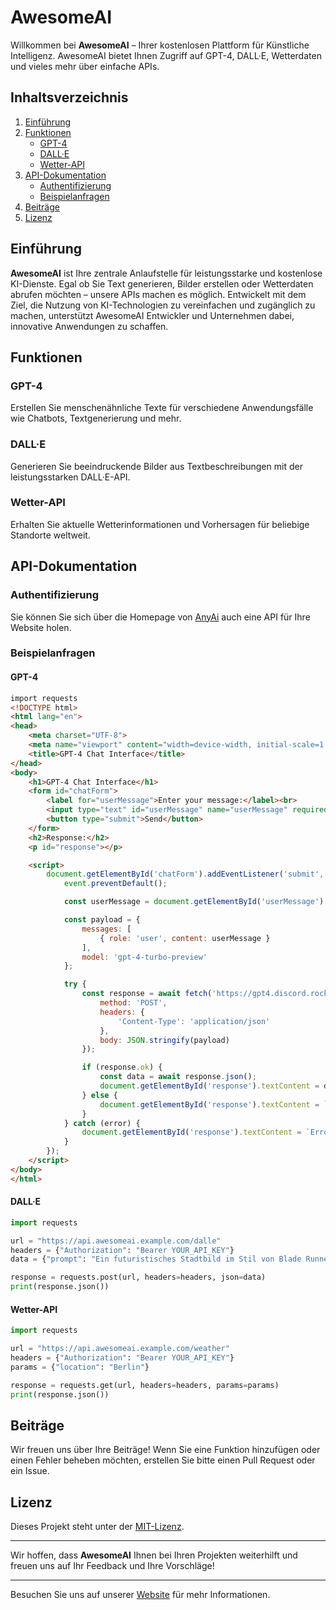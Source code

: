# AwesomeAI

Willkommen bei **AwesomeAI** – Ihrer kostenlosen Plattform für Künstliche Intelligenz. AwesomeAI bietet Ihnen Zugriff auf GPT-4, DALL·E, Wetterdaten und vieles mehr über einfache APIs.

## Inhaltsverzeichnis

1. [Einführung](#einführung)
2. [Funktionen](#funktionen)
    - [GPT-4](#gpt-4)
    - [DALL·E](#dall·e)
    - [Wetter-API](#wetter-api)
3. [API-Dokumentation](#api-dokumentation)
    - [Authentifizierung](#authentifizierung)
    - [Beispielanfragen](#beispielanfragen)
4. [Beiträge](#beiträge)
5. [Lizenz](#lizenz)

## Einführung

**AwesomeAI** ist Ihre zentrale Anlaufstelle für leistungsstarke und kostenlose KI-Dienste. Egal ob Sie Text generieren, Bilder erstellen oder Wetterdaten abrufen möchten – unsere APIs machen es möglich. Entwickelt mit dem Ziel, die Nutzung von KI-Technologien zu vereinfachen und zugänglich zu machen, unterstützt AwesomeAI Entwickler und Unternehmen dabei, innovative Anwendungen zu schaffen.

## Funktionen

### GPT-4
Erstellen Sie menschenähnliche Texte für verschiedene Anwendungsfälle wie Chatbots, Textgenerierung und mehr.

### DALL·E
Generieren Sie beeindruckende Bilder aus Textbeschreibungen mit der leistungsstarken DALL·E-API.

### Wetter-API
Erhalten Sie aktuelle Wetterinformationen und Vorhersagen für beliebige Standorte weltweit.

## API-Dokumentation

### Authentifizierung
Sie können Sie sich über die Homepage von [AnyAi](https://gpt4.discord.rocks) auch eine API für Ihre Website holen.

### Beispielanfragen

#### GPT-4
```html
import requests
<!DOCTYPE html>
<html lang="en">
<head>
    <meta charset="UTF-8">
    <meta name="viewport" content="width=device-width, initial-scale=1.0">
    <title>GPT-4 Chat Interface</title>
</head>
<body>
    <h1>GPT-4 Chat Interface</h1>
    <form id="chatForm">
        <label for="userMessage">Enter your message:</label><br>
        <input type="text" id="userMessage" name="userMessage" required><br><br>
        <button type="submit">Send</button>
    </form>
    <h2>Response:</h2>
    <p id="response"></p>

    <script>
        document.getElementById('chatForm').addEventListener('submit', async function(event) {
            event.preventDefault();

            const userMessage = document.getElementById('userMessage').value;

            const payload = {
                messages: [
                    { role: 'user', content: userMessage }
                ],
                model: 'gpt-4-turbo-preview'
            };

            try {
                const response = await fetch('https://gpt4.discord.rocks/ask', {
                    method: 'POST',
                    headers: {
                        'Content-Type': 'application/json'
                    },
                    body: JSON.stringify(payload)
                });

                if (response.ok) {
                    const data = await response.json();
                    document.getElementById('response').textContent = data.response || 'No response received.';
                } else {
                    document.getElementById('response').textContent = `Error: ${response.status}, ${response.statusText}`;
                }
            } catch (error) {
                document.getElementById('response').textContent = `Error: ${error.message}`;
            }
        });
    </script>
</body>
</html>
```

#### DALL·E
```python
import requests

url = "https://api.awesomeai.example.com/dalle"
headers = {"Authorization": "Bearer YOUR_API_KEY"}
data = {"prompt": "Ein futuristisches Stadtbild im Stil von Blade Runner"}

response = requests.post(url, headers=headers, json=data)
print(response.json())
```

#### Wetter-API
```python
import requests

url = "https://api.awesomeai.example.com/weather"
headers = {"Authorization": "Bearer YOUR_API_KEY"}
params = {"location": "Berlin"}

response = requests.get(url, headers=headers, params=params)
print(response.json())
```

## Beiträge
Wir freuen uns über Ihre Beiträge! Wenn Sie eine Funktion hinzufügen oder einen Fehler beheben möchten, erstellen Sie bitte einen Pull Request oder ein Issue.

## Lizenz
Dieses Projekt steht unter der [MIT-Lizenz](LICENSE).

---

Wir hoffen, dass **AwesomeAI** Ihnen bei Ihren Projekten weiterhilft und freuen uns auf Ihr Feedback und Ihre Vorschläge!

---

Besuchen Sie uns auf unserer [Website](https://awesomeai.pages.dev) für mehr Informationen.
